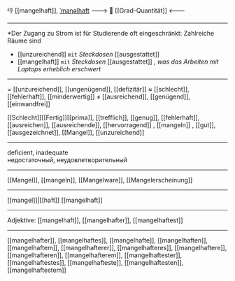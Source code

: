 👎 [[mangelhaft]], [ˈmaŋəlhaft](https://youglish.com/pronounce/mangelhaft/german)
---> 🧮 [[Grad-Quantität]] <---

---
*Der Zugang zu Strom ist für Studierende oft eingeschränkt: Zahlreiche Räume sind
- [[unzureichend]] `mit` *Steckdosen* [[ausgestattet]]
- [[mangelhaft]] `mit` *Steckdosen* [[ausgestattet]]
*, was das Arbeiten mit Laptops erheblich erschwert*

---
= [[unzureichend]], [[ungenügend]], [[defizitär]]
≈ [[schlecht]], [[fehlerhaft]], [[minderwertig]]
≠ [[ausreichend]], [[genügend]], [[einwandfrei]]

[[Schlecht]][[Fertig]][[prima]], [[trefflich]], [[genug]], [[fehlerhaft]], [[ausreichen]], [[ausreichende]], [[hervorragend]]
, [[mangeln]]
, [[gut]], [[ausgezeichnet]], [[Mangel]], [[unzureichend]]

---
deficient, inadequate  
недостаточный, неудовлетворительный

---
[[Mangel]], [[mangeln]], [[Mangelware]], [[Mangelerscheinung]]

---
[[mangel]]|[[haft]]
[[mangelhaft]]


---
Adjektive: [[mangelhaft]], [[mangelhafter]], [[mangelhaftest]]

---
[[mangelhafter]], [[mangelhaftes]], [[mangelhafte]], [[mangelhaften]], [[mangelhaftem]], [[mangelhafterer]], [[mangelhafteres]], [[mangelhaftere]], [[mangelhafteren]], [[mangelhafterem]], [[mangelhaftester]], [[mangelhaftestes]], [[mangelhafteste]], [[mangelhaftesten]], [[mangelhaftestem]]